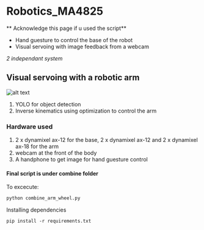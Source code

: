 # Robotics_MA4825

** Acknowledge this page if u used the script**

* Hand guesture to control the base of the robot
* Visual servoing with image feedback from a webcam

 *2 independant system*

## Visual servoing with a robotic arm

![alt text](https://github.com/wonggw/Robotics_MA4825/Presentation/Position-based-visual-servoing-scheme.png, "Visual servoing")

1. YOLO for object detection
2. Inverse kinematics using optimization to control the arm

### Hardware used
 1. 2 x dynamixel ax-12 for the base, 2 x dynamixel ax-12 and 2 x dynamixel ax-18 for the arm
 2. webcam at the front of the body
 3. A handphone to get image for hand guesture control

#### Final script is under combine folder

To excecute:
```python
python combine_arm_wheel.py
```

 Installing dependencies

```
pip install -r requirements.txt
```

